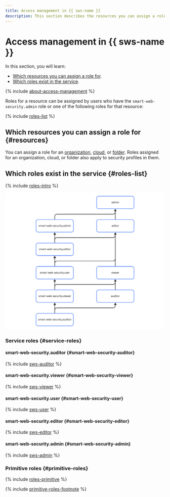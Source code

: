 ```yaml
---
title: Access management in {{ sws-name }}
description: This section describes the resources you can assign a role for and roles available in {{ sws-name }}.
---
```


# Access management in {{ sws-name }}

In this section, you will learn:

* [Which resources you can assign a role for](#resources).
* [Which roles exist in the service](#roles).

{% include [about-access-management](../../_includes/iam/about-access-management.md) %}

Roles for a resource can be assigned by users who have the `smart-web-security.admin` role or one of the following roles for that resource:

{% include [roles-list](../../_includes/iam/roles-list.md) %}

## Which resources you can assign a role for {#resources}

You can assign a role for an [organization](../../organization/), [cloud](../../resource-manager/concepts/resources-hierarchy.md#cloud), or [folder](../../resource-manager/concepts/resources-hierarchy.md#folder). Roles assigned for an organization, cloud, or folder also apply to security profiles in them.

## Which roles exist in the service {#roles-list}

{% include [roles-intro](../../_includes/roles-intro.md) %}

![service-roles-hierarchy](../../_assets/smartwebsecurity/service-roles-hierarchy.svg)

### Service roles {#service-roles}

#### smart-web-security.auditor {#smart-web-security-auditor}

{% include [sws-auditor](../../_roles/smart-web-security/auditor.md) %}

#### smart-web-security.viewer {#smart-web-security-viewer}

{% include [sws-viewer](../../_roles/smart-web-security/viewer.md) %}

#### smart-web-security.user {#smart-web-security-user}

{% include [sws-user](../../_roles/smart-web-security/user.md) %}

#### smart-web-security.editor {#smart-web-security-editor}

{% include [sws-editor](../../_roles/smart-web-security/editor.md) %}

#### smart-web-security.admin {#smart-web-security-admin}

{% include [sws-admin](../../_roles/smart-web-security/admin.md) %}

### Primitive roles {#primitive-roles}

{% include [roles-primitive](../../_includes/roles-primitive.md) %}

{% include [primitive-roles-footnote](../../_includes/primitive-roles-footnote.md) %}